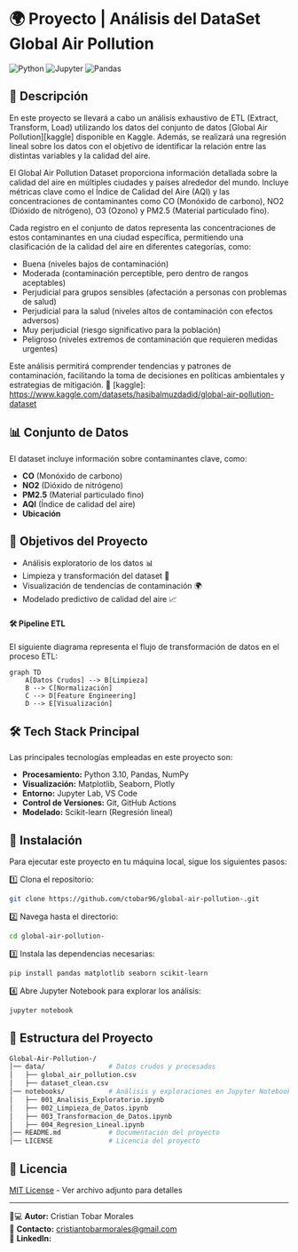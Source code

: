 # 🌍 Proyecto | Análisis  del DataSet Global Air Pollution 

![Python](https://img.shields.io/badge/Python-3.10%2B-blue?logo=python)
![Jupyter](https://img.shields.io/badge/Jupyter-Notebook-orange?logo=jupyter)
![Pandas](https://img.shields.io/badge/Pandas-2.0-blueviolet?logo=pandas)

## 📌 Descripción

En este proyecto se llevará a cabo un análisis exhaustivo de ETL (Extract, Transform, Load) utilizando los datos del conjunto de datos [Global Air Pollution][kaggle] disponible en Kaggle. Además, se realizará una regresión lineal sobre los datos con el objetivo de identificar la relación entre las distintas variables y la calidad del aire.

El Global Air Pollution Dataset proporciona información detallada sobre la calidad del aire en múltiples ciudades y países alrededor del mundo. Incluye métricas clave como el Índice de Calidad del Aire (AQI) y las concentraciones de contaminantes como CO (Monóxido de carbono), NO2 (Dióxido de nitrógeno), O3 (Ozono) y PM2.5 (Material particulado fino).

Cada registro en el conjunto de datos representa las concentraciones de estos contaminantes en una ciudad específica, permitiendo una clasificación de la calidad del aire en diferentes categorías, como:

- Buena (niveles bajos de contaminación)
- Moderada (contaminación perceptible, pero dentro de rangos aceptables)
- Perjudicial para grupos sensibles (afectación a personas con problemas de salud)
- Perjudicial para la salud (niveles altos de contaminación con efectos adversos)
- Muy perjudicial (riesgo significativo para la población)
- Peligroso (niveles extremos de contaminación que requieren medidas urgentes)

Este análisis permitirá comprender tendencias y patrones de contaminación, facilitando la toma de decisiones en políticas ambientales y estrategias de mitigación. 🚀
[kaggle]: https://www.kaggle.com/datasets/hasibalmuzdadid/global-air-pollution-dataset

## 📊 Conjunto de Datos
El dataset incluye información sobre contaminantes clave, como:
- **CO** (Monóxido de carbono)
- **NO2** (Dióxido de nitrógeno)
- **PM2.5** (Material particulado fino)
- **AQI** (Índice de calidad del aire)
- **Ubicación**

## 🎯 Objetivos del Proyecto
- Análisis exploratorio de los datos 📊
- Limpieza y transformación del dataset 🔄
- Visualización de tendencias de contaminación 🌍
- Modelado predictivo de calidad del aire 📈

#### 🛠️ Pipeline ETL

El siguiente diagrama representa el flujo de transformación de datos en el proceso ETL:

```mermaid
graph TD
    A[Datos Crudos] --> B[Limpieza]
    B --> C[Normalización]
    C --> D[Feature Engineering]
    D --> E[Visualización]
```

## 🛠️ Tech Stack Principal
Las principales tecnologías empleadas en este proyecto son:
- **Procesamiento:** Python 3.10, Pandas, NumPy
- **Visualización:** Matplotlib, Seaborn, Plotly
- **Entorno:** Jupyter Lab, VS Code
- **Control de Versiones:** Git, GitHub Actions
- **Modelado:** Scikit-learn (Regresión lineal) 

## 🚀 Instalación
Para ejecutar este proyecto en tu máquina local, sigue los siguientes pasos:

1️⃣ Clona el repositorio:
```bash
git clone https://github.com/ctobar96/global-air-pollution-.git
```

2️⃣ Navega hasta el directorio:
```bash
cd global-air-pollution-
```

3️⃣ Instala las dependencias necesarias:
```bash
pip install pandas matplotlib seaborn scikit-learn
```
4️⃣ Abre Jupyter Notebook para explorar los análisis:
```bash
jupyter notebook
```

## 📂 Estructura del Proyecto
```bash
Global-Air-Pollution-/
│── data/                # Datos crudos y procesados
│   ├── global_air_pollution.csv
│   ├── dataset_clean.csv
│── notebooks/           # Análisis y exploraciones en Jupyter Notebook
│   ├── 001_Analisis_Exploratorio.ipynb
│   ├── 002_Limpieza_de_Datos.ipynb
│   ├── 003_Transformacion_de_Datos.ipynb
│   ├── 004_Regresion_Lineal.ipynb
│── README.md            # Documentación del proyecto
│── LICENSE              # Licencia del proyecto

```

## 📄 Licencia
[MIT License](LICENSE) - Ver archivo adjunto para detalles

---

👨💻 **Autor:** Cristian Tobar Morales  
📧 **Contacto:** cristiantobarmorales@gmail.com  
🔗 **LinkedIn:** [](https://www.linkedin.com/in/tu-perfil)